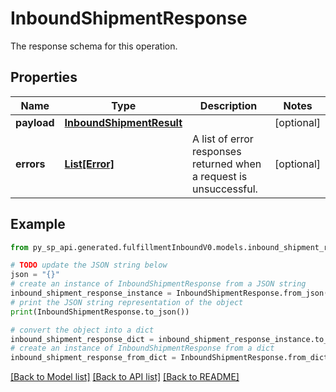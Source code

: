 # InboundShipmentResponse

The response schema for this operation.

## Properties

Name | Type | Description | Notes
------------ | ------------- | ------------- | -------------
**payload** | [**InboundShipmentResult**](InboundShipmentResult.md) |  | [optional] 
**errors** | [**List[Error]**](Error.md) | A list of error responses returned when a request is unsuccessful. | [optional] 

## Example

```python
from py_sp_api.generated.fulfillmentInboundV0.models.inbound_shipment_response import InboundShipmentResponse

# TODO update the JSON string below
json = "{}"
# create an instance of InboundShipmentResponse from a JSON string
inbound_shipment_response_instance = InboundShipmentResponse.from_json(json)
# print the JSON string representation of the object
print(InboundShipmentResponse.to_json())

# convert the object into a dict
inbound_shipment_response_dict = inbound_shipment_response_instance.to_dict()
# create an instance of InboundShipmentResponse from a dict
inbound_shipment_response_from_dict = InboundShipmentResponse.from_dict(inbound_shipment_response_dict)
```
[[Back to Model list]](../README.md#documentation-for-models) [[Back to API list]](../README.md#documentation-for-api-endpoints) [[Back to README]](../README.md)


